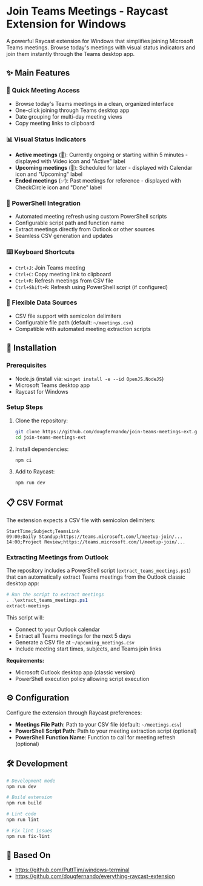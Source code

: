 # Join Teams Meetings - Raycast Extension for Windows

A powerful Raycast extension for Windows that simplifies joining Microsoft Teams meetings. Browse today's meetings with visual status indicators and join them instantly through the Teams desktop app.

## ✨ Main Features

### 🎯 Quick Meeting Access
- Browse today's Teams meetings in a clean, organized interface
- One-click joining through Teams desktop app
- Date grouping for multi-day meeting views
- Copy meeting links to clipboard

### 📊 Visual Status Indicators
- **Active meetings** (🎥): Currently ongoing or starting within 5 minutes - displayed with Video icon and "Active" label
- **Upcoming meetings** (📅): Scheduled for later - displayed with Calendar icon and "Upcoming" label
- **Ended meetings** (✅): Past meetings for reference - displayed with CheckCircle icon and "Done" label

### 🔄 PowerShell Integration
- Automated meeting refresh using custom PowerShell scripts
- Configurable script path and function name
- Extract meetings directly from Outlook or other sources
- Seamless CSV generation and updates

### ⌨️ Keyboard Shortcuts
- `Ctrl+J`: Join Teams meeting
- `Ctrl+C`: Copy meeting link to clipboard
- `Ctrl+R`: Refresh meetings from CSV file
- `Ctrl+Shift+R`: Refresh using PowerShell script (if configured)

### 📁 Flexible Data Sources
- CSV file support with semicolon delimiters
- Configurable file path (default: `~/meetings.csv`)
- Compatible with automated meeting extraction scripts

## 🚀 Installation

### Prerequisites
- Node.js (install via: `winget install -e --id OpenJS.NodeJS`)
- Microsoft Teams desktop app
- Raycast for Windows

### Setup Steps
1. Clone the repository:
   ```bash
   git clone https://github.com/dougfernando/join-teams-meetings-ext.git
   cd join-teams-meetings-ext
   ```

2. Install dependencies:
   ```bash
   npm ci
   ```

3. Add to Raycast:
   ```bash
   npm run dev
   ```

## 📋 CSV Format

The extension expects a CSV file with semicolon delimiters:
```
StartTime;Subject;TeamsLink
09:00;Daily Standup;https://teams.microsoft.com/l/meetup-join/...
14:00;Project Review;https://teams.microsoft.com/l/meetup-join/...
```

### Extracting Meetings from Outlook

The repository includes a PowerShell script (`extract_teams_meetings.ps1`) that can automatically extract Teams meetings from the Outlook classic desktop app:

```powershell
# Run the script to extract meetings
. .\extract_teams_meetings.ps1
extract-meetings
```

This script will:
- Connect to your Outlook calendar
- Extract all Teams meetings for the next 5 days
- Generate a CSV file at `~/upcoming_meetings.csv`
- Include meeting start times, subjects, and Teams join links

**Requirements:**
- Microsoft Outlook desktop app (classic version)
- PowerShell execution policy allowing script execution

## ⚙️ Configuration

Configure the extension through Raycast preferences:

- **Meetings File Path**: Path to your CSV file (default: `~/meetings.csv`)
- **PowerShell Script Path**: Path to your meeting extraction script (optional)
- **PowerShell Function Name**: Function to call for meeting refresh (optional)

## 🛠️ Development

```bash
# Development mode
npm run dev

# Build extension
npm run build

# Lint code
npm run lint

# Fix lint issues
npm run fix-lint
```

## 📜 Based On
- https://github.com/PuttTim/windows-terminal
- https://github.com/dougfernando/everything-raycast-extension